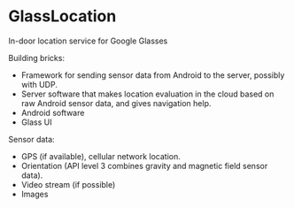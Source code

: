 GlassLocation
=============

In-door location service for Google Glasses

Building bricks:
* Framework for sending sensor data from Android to the server, possibly with UDP.
* Server software that makes location evaluation in the cloud based on raw Android sensor data, and gives navigation help.
* Android software
* Glass UI

Sensor data:
* GPS (if available), cellular network location.
* Orientation (API level 3 combines gravity and magnetic field sensor data).
* Video stream (if possible)
* Images
